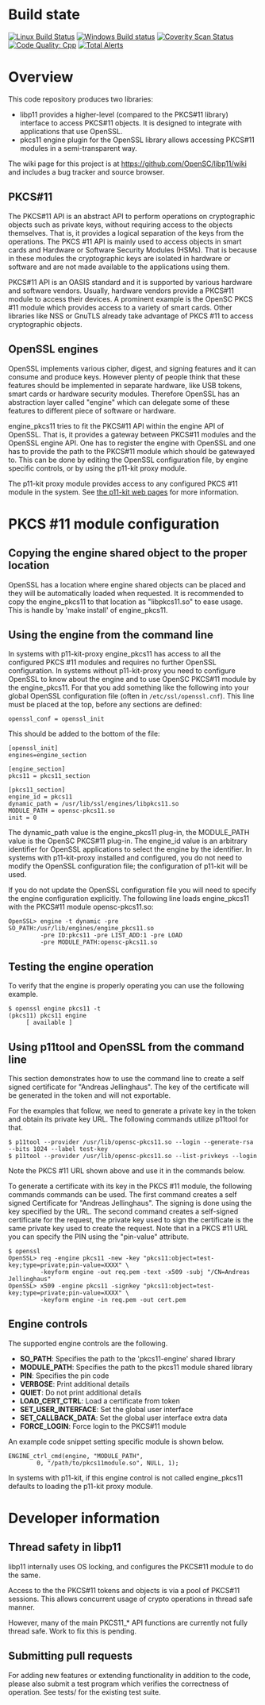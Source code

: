 # Build state

[![Linux Build Status](https://travis-ci.org/OpenSC/libp11.png)](https://travis-ci.org/OpenSC/libp11)
[![Windows Build status](https://ci.appveyor.com/api/projects/status/kmbu8nex5ogecoiq?svg=true)](https://ci.appveyor.com/project/LudovicRousseau/libp11)
[![Coverity Scan Status](https://scan.coverity.com/projects/15472/badge.svg)](https://scan.coverity.com/projects/opensc-libp11)
[![Code Quality: Cpp](https://img.shields.io/lgtm/grade/cpp/g/OpenSC/libp11.svg?logo=lgtm&logoWidth=18)](https://lgtm.com/projects/g/OpenSC/libp11/context:cpp)
[![Total Alerts](https://img.shields.io/lgtm/alerts/g/OpenSC/libp11.svg?logo=lgtm&logoWidth=18)](https://lgtm.com/projects/g/OpenSC/libp11/alerts)


# Overview

This code repository produces two libraries:
* libp11 provides a higher-level (compared to the PKCS#11 library)
interface to access PKCS#11 objects.  It is designed to integrate with
applications that use OpenSSL.
* pkcs11 engine plugin for the OpenSSL library allows accessing
PKCS#11 modules in a semi-transparent way.

The wiki page for this project is at https://github.com/OpenSC/libp11/wiki
and includes a bug tracker and source browser.

## PKCS#11

The PKCS#11 API is an abstract API to perform operations on cryptographic objects
such as private keys, without requiring access to the objects themselves. That
is, it provides a logical separation of the keys from the operations. The
PKCS #11 API is mainly used to access objects in smart cards and Hardware or Software
Security Modules (HSMs). That is because in these modules the cryptographic keys
are isolated in hardware or software and are not made available to the applications
using them.

PKCS#11 API is an OASIS standard and it is supported by various hardware and software
vendors. Usually, hardware vendors provide a PKCS#11 module to access their devices.
A prominent example is the OpenSC PKCS #11 module which provides access to a variety
of smart cards. Other libraries like NSS or GnuTLS already take advantage of PKCS #11
to access cryptographic objects.

## OpenSSL engines

OpenSSL implements various cipher, digest, and signing features and it can
consume and produce keys. However plenty of people think that these features
should be implemented in separate hardware, like USB tokens, smart cards or
hardware security modules. Therefore OpenSSL has an abstraction layer called
"engine" which can delegate some of these features to different piece of
software or hardware.

engine_pkcs11 tries to fit the PKCS#11 API within the engine API of OpenSSL.
That is, it provides a gateway between PKCS#11 modules and the OpenSSL engine API.
One has to register the engine with OpenSSL and one has to provide the
path to the PKCS#11 module which should be gatewayed to. This can be done by editing
the OpenSSL configuration file, by engine specific controls,
or by using the p11-kit proxy module.

The p11-kit proxy module provides access to any configured PKCS #11 module
in the system. See [the p11-kit web pages](http://p11-glue.freedesktop.org/p11-kit.html)
for more information.


# PKCS #11 module configuration

## Copying the engine shared object to the proper location

OpenSSL has a location where engine shared objects can be placed
and they will be automatically loaded when requested. It is recommended
to copy the engine_pkcs11 to that location as "libpkcs11.so" to ease usage.
This is handle by 'make install' of engine_pkcs11.


## Using the engine from the command line

In systems with p11-kit-proxy engine_pkcs11 has access to all the configured
PKCS #11 modules and requires no further OpenSSL configuration.
In systems without p11-kit-proxy you need to configure OpenSSL to know about
the engine and to use OpenSC PKCS#11 module by the engine_pkcs11. For that you
add something like the following into your global OpenSSL configuration file
(often in ``/etc/ssl/openssl.cnf``).  This line must be placed at the top,
before any sections are defined:

```
openssl_conf = openssl_init
```

This should be added to the bottom of the file:

```
[openssl_init]
engines=engine_section

[engine_section]
pkcs11 = pkcs11_section

[pkcs11_section]
engine_id = pkcs11
dynamic_path = /usr/lib/ssl/engines/libpkcs11.so
MODULE_PATH = opensc-pkcs11.so
init = 0
```

The dynamic_path value is the engine_pkcs11 plug-in, the MODULE_PATH value is
the OpenSC PKCS#11 plug-in. The engine_id value is an arbitrary identifier for
OpenSSL applications to select the engine by the identifier. In systems
with p11-kit-proxy installed and configured, you do not need to modify the
OpenSSL configuration file; the configuration of p11-kit will be used.

If you do not update the OpenSSL configuration file you will need to
specify the engine configuration explicitly. The following line loads
engine_pkcs11 with the PKCS#11 module opensc-pkcs11.so:

```
OpenSSL> engine -t dynamic -pre SO_PATH:/usr/lib/engines/engine_pkcs11.so
         -pre ID:pkcs11 -pre LIST_ADD:1 -pre LOAD 
         -pre MODULE_PATH:opensc-pkcs11.so
```


## Testing the engine operation

To verify that the engine is properly operating you can use the following example.

```
$ openssl engine pkcs11 -t
(pkcs11) pkcs11 engine
     [ available ]
```

## Using p11tool and OpenSSL from the command line

This section demonstrates how to use the command line to create a self signed
certificate for "Andreas Jellinghaus". The key of the certificate will be generated
in the token and will not exportable.

For the examples that follow, we need to generate a private key in the token and
obtain its private key URL. The following commands utilize p11tool for that.

```
$ p11tool --provider /usr/lib/opensc-pkcs11.so --login --generate-rsa --bits 1024 --label test-key
$ p11tool --provider /usr/lib/opensc-pkcs11.so --list-privkeys --login
```

Note the PKCS #11 URL shown above and use it in the commands below.

To generate a certificate with its key in the PKCS #11 module, the following commands commands
can be used. The first command creates a self signed Certificate for "Andreas Jellinghaus". The
signing is done using the key specified by the URL. The second command creates a self-signed 
certificate for the request, the private key used to sign the certificate is the same private key
used to create the request. Note that in a PKCS #11 URL you can specify the PIN using the 
"pin-value" attribute.

```
$ openssl
OpenSSL> req -engine pkcs11 -new -key "pkcs11:object=test-key;type=private;pin-value=XXXX" \
         -keyform engine -out req.pem -text -x509 -subj "/CN=Andreas Jellinghaus"
OpenSSL> x509 -engine pkcs11 -signkey "pkcs11:object=test-key;type=private;pin-value=XXXX" \
         -keyform engine -in req.pem -out cert.pem
```


## Engine controls

The supported engine controls are the following.

* **SO_PATH**: Specifies the path to the 'pkcs11-engine' shared library 
* **MODULE_PATH**: Specifies the path to the pkcs11 module shared library 
* **PIN**: Specifies the pin code 
* **VERBOSE**: Print additional details 
* **QUIET**: Do not print additional details 
* **LOAD_CERT_CTRL**: Load a certificate from token
* **SET_USER_INTERFACE**: Set the global user interface
* **SET_CALLBACK_DATA**: Set the global user interface extra data
* **FORCE_LOGIN**: Force login to the PKCS#11 module

An example code snippet setting specific module is shown below.

```
ENGINE_ctrl_cmd(engine, "MODULE_PATH",
		0, "/path/to/pkcs11module.so", NULL, 1);
```

In systems with p11-kit, if this engine control is not called engine_pkcs11
defaults to loading the p11-kit proxy module.


# Developer information

## Thread safety in libp11

libp11 internally uses OS locking, and configures the PKCS#11 module to do
the same.

Access to the the PKCS#11 tokens and objects is via a pool of PKCS#11 sessions.
This allows concurrent usage of crypto operations in thread safe manner.

However, many of the main PKCS11_* API functions are currently not fully thread
safe. Work to fix this is pending.

## Submitting pull requests

For adding new features or extending functionality in addition to the code,
please also submit a test program which verifies the correctness of operation.
See tests/ for the existing test suite.
